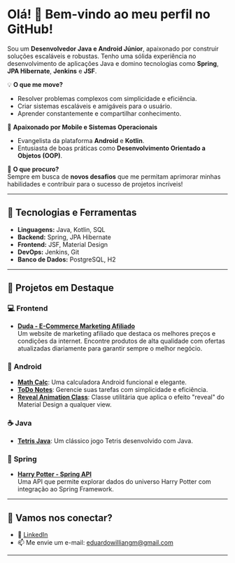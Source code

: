 # Olá! 👋 Bem-vindo ao meu perfil no GitHub!  

Sou um **Desenvolvedor Java e Android Júnior**, apaixonado por construir soluções escaláveis e robustas. Tenho uma sólida experiência no desenvolvimento de aplicações Java e domino tecnologias como **Spring**, **JPA Hibernate**, **Jenkins** e **JSF**.  

💡 **O que me move?**  
- Resolver problemas complexos com simplicidade e eficiência.  
- Criar sistemas escaláveis e amigáveis para o usuário.  
- Aprender constantemente e compartilhar conhecimento.  

📱 **Apaixonado por Mobile e Sistemas Operacionais**  
- Evangelista da plataforma **Android** e **Kotlin**.  
- Entusiasta de boas práticas como **Desenvolvimento Orientado a Objetos (OOP)**.  

🎯 **O que procuro?**  
Sempre em busca de **novos desafios** que me permitam aprimorar minhas habilidades e contribuir para o sucesso de projetos incríveis!  

---

## 🚀 Tecnologias e Ferramentas  

- **Linguagens:** Java, Kotlin, SQL  
- **Backend:** Spring, JPA Hibernate  
- **Frontend:** JSF, Material Design  
- **DevOps:** Jenkins, Git  
- **Banco de Dados:** PostgreSQL, H2  

---

## 📂 **Projetos em Destaque**  

### 💻 **Frontend**  
- **[Duda - E-Commerce Marketing Afiliado](https://github.com/seu-usuario/duda-ecommerce)**  
  Um website de marketing afiliado que destaca os melhores preços e condições da internet. Encontre produtos de alta qualidade com ofertas atualizadas diariamente para garantir sempre o melhor negócio.  

### 📱 **Android**  
- **[Math Calc](https://github.com/seu-usuario/math-calc)**: Uma calculadora Android funcional e elegante.  
- **[ToDo Notes](https://github.com/seu-usuario/todo-notes)**: Gerencie suas tarefas com simplicidade e eficiência.  
- **[Reveal Animation Class](https://github.com/seu-usuario/reveal-animation)**: Classe utilitária que aplica o efeito "reveal" do Material Design a qualquer view.  

### ☕ **Java**  
- **[Tetris Java](https://github.com/seu-usuario/tetris-java)**: Um clássico jogo Tetris desenvolvido com Java.  

### 🌱 **Spring**  
- **[Harry Potter - Spring API](https://github.com/seu-usuario/harry-potter-api)**  
  Uma API que permite explorar dados do universo Harry Potter com integração ao Spring Framework.  

---

## 🌟 **Vamos nos conectar?**  

- 💼 [LinkedIn]([https://www.linkedin.com/in/seu-usuario](https://www.linkedin.com/in/eduardo-willian-goncalves-mendes/))    
- 📫 Me envie um e-mail: eduardowilliangm@gmail.com  

---  
